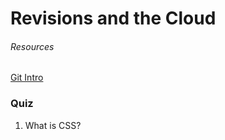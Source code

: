 # Revisions and the Cloud

###### Resources
[Git Intro](https://blog.udemy.com/git-tutorial-a-comprehensive-guide/)


### Quiz
1. What is CSS?
